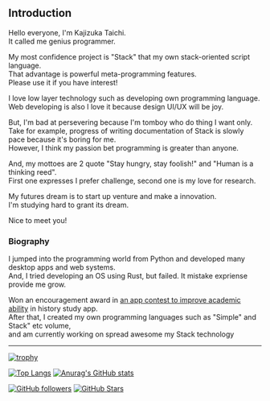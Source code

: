 ## Introduction

Hello everyone, I'm Kajizuka Taichi.<br>
It called me genius programmer.

My most confidence project is "Stack" that my own stack-oriented script language.<br>
That advantage is powerful meta-programming features.<br>
Please use it if you have interest!

I love low layer technology such as developing own programming language.<br>
Web developing is also I love it because design UI/UX will be joy.

But, I'm bad at persevering because I'm tomboy who do thing I want only.<br>
Take for example, progress of writing documentation of Stack is slowly pace because it's boring for me.<br>
However, I think my passion bet programming is greater than anyone.<br>

And, my mottoes are 2 quote "Stay hungry, stay foolish!" and "Human is a thinking reed".<br>
First one expresses I prefer challenge, second one is my love for research.<br>

My futures dream is to start up venture and make a innovation.<br>
I'm studying hard to grant its dream.

Nice to meet you! 

### Biography

I jumped into the programming world from Python and developed many desktop apps and web systems. <br>
And, I tried developing an OS using Rust, but failed. It mistake expriense provide me grow.

Won an encouragement award in [an app contest to improve academic ability](https://www-gakuryokuup-com.translate.goog/past_entries/4th/winners_4th?_x_tr_sl=auto&_x_tr_tl=en&_x_tr_hl=en#h.vims7ptiso7w) in history study app. <br>
After that, I created my own programming languages such as "Simple" and Stack" etc volume, <br>
and am currently working on spread awesome my Stack technology

-----

[![trophy](https://github-profile-trophy.vercel.app/?username=KajizukaTaichi)](https://github.com/ryo-ma/github-profile-trophy)

[![Top Langs](https://github-readme-stats.vercel.app/api/top-langs/?username=KajizukaTaichi)](https://github.com/anuraghazra/github-readme-stats)
[![Anurag's GitHub stats](https://github-readme-stats.vercel.app/api?username=KajizukaTaichi&show_icons=true&bg_color=30,e96443,904e95&title_color=fff&text_color=fff)](https://github.com/KajizukaTaichi)

[![GitHub followers](https://img.shields.io/github/followers/KajizukaTaichi?style=social)](https://github.com/KajizukaTaichi?tab=followers)
[![GitHub Stars](https://img.shields.io/github/stars/KajizukaTaichi?style=social)](https://github.com/KajizukaTaichi?tab=stars)
